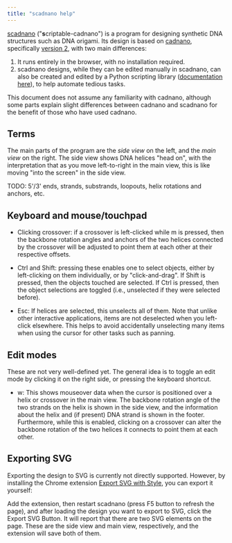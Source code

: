 ```yaml
---
title: "scadnano help"
---
```


[scadnano](https://web.cs.ucdavis.edu/~doty/scadnano2) 
("**s**criptable-cadnano") 
is a program for designing synthetic DNA structures such as DNA origami. 
Its design is based on [cadnano](https://cadnano.org/), 
specifically [version 2](https://github.com/douglaslab/cadnano2), 
with two main differences: 

1. It runs entirely in the browser, with no installation required.
2. scadnano designs, while they can be edited manually in scadnano, can also be created and edited by a Python scripting library ([documentation here](./docs/)), to help automate tedious tasks.

This document does not assume any familiarity with cadnano, 
although some parts explain slight differences between cadnano and scadnano for the benefit of those who have used cadnano.



## Terms

The main parts of the program are the *side view* on the left, and the *main view* on the right.
The side view shows DNA helices "head on", with the interpretation that as you move left-to-right in the main view, this is like moving "into the screen" in the side view.

TODO: 5'/3' ends, strands, substrands, loopouts, helix rotations and anchors, etc.



## Keyboard and mouse/touchpad

* Clicking crossover: if a crossover is left-clicked while m is pressed, then the backbone rotation angles and anchors of the two helices connected by the crossover will be adjusted to point them at each other at their respective offsets.

* Ctrl and Shift: pressing these enables one to select objects, either by left-clicking on them individually, or by "click-and-drag". 
If Shift is pressed, then the objects touched are selected. 
If Ctrl is pressed, then the object selections are toggled (i.e., unselected if they were selected before).

* Esc: If helices are selected, this unselects all of them. Note that unlike other interactive applications, items are not deselected when you left-click elsewhere. This helps to avoid accidentally unselecting many items when using the cursor for other tasks such as panning.

## Edit modes

These are not very well-defined yet. The general idea is to toggle an edit mode by clicking it on the right side, or pressing the keyboard shortcut. 

* w: This shows mouseover data when the cursor is positioned over a helix or crossover in the main view. The backbone rotation angle of the two strands on the helix is shown in the side view, and the information about the helix and (if present) DNA strand is shown in the footer. Furthermore, while this is enabled, clicking on a crossover can alter the backbone rotation of the two helices it connects to point them at each other.


## Exporting SVG

Exporting the design to SVG is currently not directly supported. However, by installing the Chrome extension
[Export SVG with Style](https://chrome.google.com/webstore/detail/export-svg-with-style/dkjdcaddoplepioppogpckelchefhddi),
you can export it yourself:


Add the extension, then restart scadnano (press F5 button to refresh the page), and after loading the design you want to export to SVG, click the Export SVG Button.
It will report that there are two SVG elements on the page.
These are the side view and main view, respectively, and the extension will save both of them.